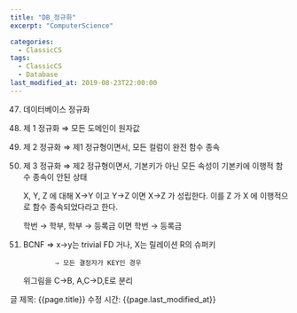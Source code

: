 ```yaml
---
title: "DB_정규화"
excerpt: "ComputerScience"

categories:
  - ClassicCS
tags:
  - ClassicCS
  - Database
last_modified_at: 2019-08-23T22:00:00
---
```


47. 데이터베이스 정규화
1. 제 1 정규화 ⇒ 모든 도메인이 원자값

    [](https://www.notion.so/6ee1b8ed43fa4cac8205d0ea9f128da2#e0c06c487b4b4a878ba8b72edb0e4830)

2. 제 2 정규화 ⇒ 제1 정규형이면서, 모든 컬럼이 완전 함수 종속

    [](https://www.notion.so/6ee1b8ed43fa4cac8205d0ea9f128da2#21bafe936ee64110b6c860f2ed3c33e9)

3. 제 3 정규화 ⇒ 제2 정규형이면서, 기본키가 아닌 모든 속성이 기본키에 이행적 함수 종속이 안된 상태

    X, Y, Z 에 대해 X->Y 이고 Y->Z 이면 X->Z 가 성립한다. 이를 Z 가 X 에 이행적으로 함수 종속되었다라고 한다.

    학번 → 학부, 학부 → 등록금 이면 학번 → 등록금

    [](https://www.notion.so/6ee1b8ed43fa4cac8205d0ea9f128da2#c7b68b32904f4efebb6d7ef7a0898f02)

4. BCNF ⇒ x→y는 trivial FD 거나, X는 릴레이션 R의 슈퍼키

               ⇒ 모든 결정자가 KEY인 경우

    [](https://www.notion.so/6ee1b8ed43fa4cac8205d0ea9f128da2#a5fdcf816c884a77bcecb9f4ce08285a)

    위그림을 C→B, A,C→D,E로 분리

글 제목: {{page.title}}
수정 시간: {{page.last_modified_at}}
